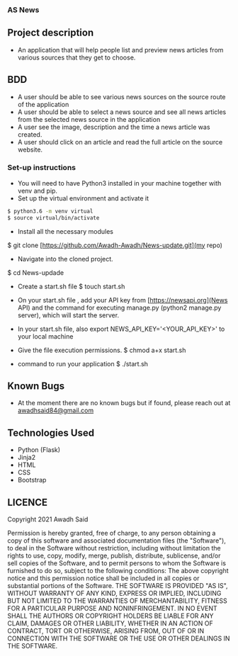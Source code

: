 ### AS News 

## Project description

- An application that will help people list and preview news articles from various sources that they get to choose.

## BDD
- A user should be able to see various news sources on the source route of the application
- A user should be able to select a news source and see all news articles from the selected news source in the application
- A user see the image, description and the time a news article was created.
- A user should click on an article and read the full article on the source website.


### Set-up instructions

- You will need to have Python3 installed in your machine together with venv and pip.
- Set up the virtual environment and activate it
```bash
$ python3.6 -m venv virtual
$ source virtual/bin/activate

```
- Install all the necessary modules

$ git clone [https://github.com/Awadh-Awadh/News-update.git](my repo)
- Navigate into the cloned project.

$ cd News-updade

- Create a start.sh file
$ touch start.sh

- On your start.sh file , add your API key from [https://newsapi.org](News API) and the command for executing manage.py (python2 manage.py server), which will start the server.

- In your start.sh file, also export NEWS_API_KEY='<YOUR_API_KEY>' to your local machine

- Give the file execution permissions.
$ chmod a+x start.sh

- command to run your application
$ ./start.sh

## Known Bugs 

- At the moment there are no known bugs but if found, please reach out at awadhsaid84@gmail.com

## Technologies Used

- Python (Flask)
- Jinja2
- HTML
- CSS
- Bootstrap
## LICENCE
Copyright 2021 Awadh Said

Permission is hereby granted, free of charge, to any person obtaining a copy of this software and associated documentation files (the "Software"), to deal in the Software without restriction, including without limitation the rights to use, copy, modify, merge, publish, distribute, sublicense, and/or sell copies of the Software, and to permit persons to whom the Software is furnished to do so, subject to the following conditions:
The above copyright notice and this permission notice shall be included in all copies or substantial portions of the Software.
THE SOFTWARE IS PROVIDED "AS IS", WITHOUT WARRANTY OF ANY KIND, EXPRESS OR IMPLIED, INCLUDING BUT NOT LIMITED TO THE WARRANTIES OF MERCHANTABILITY, FITNESS FOR A PARTICULAR PURPOSE AND NONINFRINGEMENT. IN NO EVENT SHALL THE AUTHORS OR COPYRIGHT HOLDERS BE LIABLE FOR ANY CLAIM, DAMAGES OR OTHER LIABILITY, WHETHER IN AN ACTION OF CONTRACT, TORT OR OTHERWISE, ARISING FROM, OUT OF OR IN CONNECTION WITH THE SOFTWARE OR THE USE OR OTHER DEALINGS IN THE SOFTWARE.